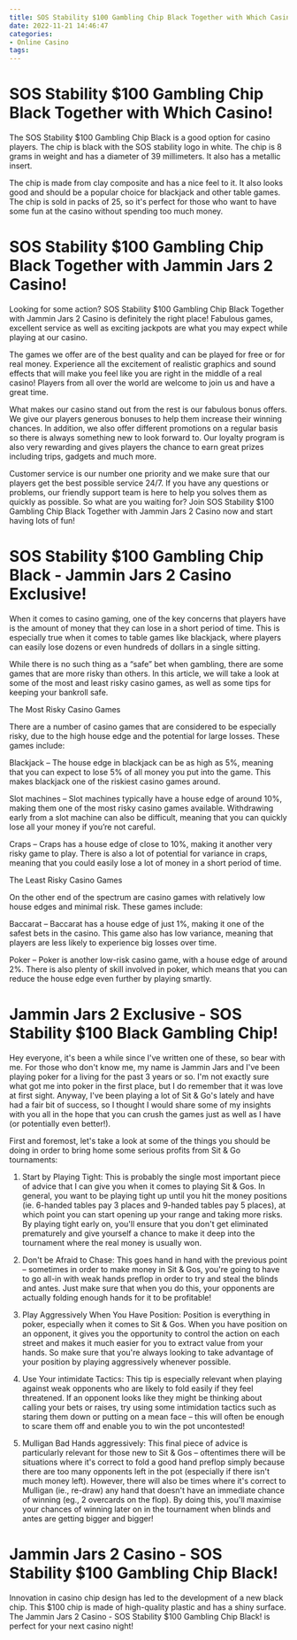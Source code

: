 ```yaml
---
title: SOS Stability $100 Gambling Chip Black Together with Which Casino!
date: 2022-11-21 14:46:47
categories:
- Online Casino
tags:
---
```



#  SOS Stability $100 Gambling Chip Black Together with Which Casino!

The SOS Stability $100 Gambling Chip Black is a good option for casino players. The chip is black with the SOS stability logo in white. The chip is 8 grams in weight and has a diameter of 39 millimeters. It also has a metallic insert.

The chip is made from clay composite and has a nice feel to it. It also looks good and should be a popular choice for blackjack and other table games. The chip is sold in packs of 25, so it's perfect for those who want to have some fun at the casino without spending too much money.

#  SOS Stability $100 Gambling Chip Black Together with Jammin Jars 2 Casino!

Looking for some action? SOS Stability $100 Gambling Chip Black Together with Jammin Jars 2 Casino is definitely the right place! Fabulous games, excellent service as well as exciting jackpots are what you may expect while playing at our casino.

The games we offer are of the best quality and can be played for free or for real money. Experience all the excitement of realistic graphics and sound effects that will make you feel like you are right in the middle of a real casino! Players from all over the world are welcome to join us and have a great time.

What makes our casino stand out from the rest is our fabulous bonus offers. We give our players generous bonuses to help them increase their winning chances. In addition, we also offer different promotions on a regular basis so there is always something new to look forward to. Our loyalty program is also very rewarding and gives players the chance to earn great prizes including trips, gadgets and much more.

Customer service is our number one priority and we make sure that our players get the best possible service 24/7. If you have any questions or problems, our friendly support team is here to help you solves them as quickly as possible. So what are you waiting for? Join SOS Stability $100 Gambling Chip Black Together with Jammin Jars 2 Casino now and start having lots of fun!

#  SOS Stability $100 Gambling Chip Black - Jammin Jars 2 Casino Exclusive!

When it comes to casino gaming, one of the key concerns that players have is the amount of money that they can lose in a short period of time. This is especially true when it comes to table games like blackjack, where players can easily lose dozens or even hundreds of dollars in a single sitting.

While there is no such thing as a “safe” bet when gambling, there are some games that are more risky than others. In this article, we will take a look at some of the most and least risky casino games, as well as some tips for keeping your bankroll safe.

The Most Risky Casino Games

There are a number of casino games that are considered to be especially risky, due to the high house edge and the potential for large losses. These games include:

Blackjack – The house edge in blackjack can be as high as 5%, meaning that you can expect to lose 5% of all money you put into the game. This makes blackjack one of the riskiest casino games around.

Slot machines – Slot machines typically have a house edge of around 10%, making them one of the most risky casino games available. Withdrawing early from a slot machine can also be difficult, meaning that you can quickly lose all your money if you’re not careful.

Craps – Craps has a house edge of close to 10%, making it another very risky game to play. There is also a lot of potential for variance in craps, meaning that you could easily lose a lot of money in a short period of time.

The Least Risky Casino Games

On the other end of the spectrum are casino games with relatively low house edges and minimal risk. These games include:

Baccarat – Baccarat has a house edge of just 1%, making it one of the safest bets in the casino. This game also has low variance, meaning that players are less likely to experience big losses over time.

Poker – Poker is another low-risk casino game, with a house edge of around 2%. There is also plenty of skill involved in poker, which means that you can reduce the house edge even further by playing smartly.

#  Jammin Jars 2 Exclusive - SOS Stability $100 Black Gambling Chip!

Hey everyone, it's been a while since I've written one of these, so bear with me. For those who don't know me, my name is Jammin Jars and I've been playing poker for a living for the past 3 years or so. I'm not exactly sure what got me into poker in the first place, but I do remember that it was love at first sight. Anyway, I've been playing a lot of Sit & Go's lately and have had a fair bit of success, so I thought I would share some of my insights with you all in the hope that you can crush the games just as well as I have (or potentially even better!).

First and foremost, let's take a look at some of the things you should be doing in order to bring home some serious profits from Sit & Go tournaments:

1. Start by Playing Tight: This is probably the single most important piece of advice that I can give you when it comes to playing Sit & Gos. In general, you want to be playing tight up until you hit the money positions (ie. 6-handed tables pay 3 places and 9-handed tables pay 5 places), at which point you can start opening up your range and taking more risks. By playing tight early on, you'll ensure that you don't get eliminated prematurely and give yourself a chance to make it deep into the tournament where the real money is usually won.

2. Don't be Afraid to Chase: This goes hand in hand with the previous point – sometimes in order to make money in Sit & Gos, you're going to have to go all-in with weak hands preflop in order to try and steal the blinds and antes. Just make sure that when you do this, your opponents are actually folding enough hands for it to be profitable!

3. Play Aggressively When You Have Position: Position is everything in poker, especially when it comes to Sit & Gos. When you have position on an opponent, it gives you the opportunity to control the action on each street and makes it much easier for you to extract value from your hands. So make sure that you're always looking to take advantage of your position by playing aggressively whenever possible.

4. Use Your intimidate Tactics: This tip is especially relevant when playing against weak opponents who are likely to fold easily if they feel threatened. If an opponent looks like they might be thinking about calling your bets or raises, try using some intimidation tactics such as staring them down or putting on a mean face – this will often be enough to scare them off and enable you to win the pot uncontested!

5. Mulligan Bad Hands aggressively: This final piece of advice is particularly relevant for those new to Sit & Gos – oftentimes there will be situations where it's correct to fold a good hand preflop simply because there are too many opponents left in the pot (especially if there isn't much money left). However, there will also be times where it's correct to Mulligan (ie., re-draw) any hand that doesn't have an immediate chance of winning (eg., 2 overcards on the flop). By doing this, you'll maximise your chances of winning later on in the tournament when blinds and antes are getting bigger and bigger!

#  Jammin Jars 2 Casino - SOS Stability $100 Gambling Chip Black!

Innovation in casino chip design has led to the development of a new black chip. This $100 chip is made of high-quality plastic and has a shiny surface. The Jammin Jars 2 Casino - SOS Stability $100 Gambling Chip Black! is perfect for your next casino night!